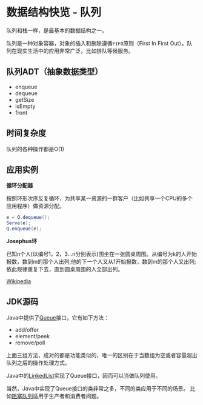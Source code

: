 # 数据结构快览 - 队列

队列和栈一样，是最基本的数据结构之一。

队列是一种对象容器，对象的插入和删除遵循`FIFO`原则（First In First Out）。队列在现实生活中的应用非常广泛，比如排队等候服务。

## 队列ADT（抽象数据类型）

- enqueue
- dequeue
- getSize
- isEmpty
- front

## 时间复杂度

队列的各种操作都是O(1)

## 应用实例

**循环分配器**

按照环形次序反复循环，为共享某一资源的一群客户（比如共享一个CPU的多个应用程序）做资源分配。

```java
e = Q.dequeue();
Serve(e);
Q.enqueue(e);
```

**Josephus环**

已知n个人(以编号1，2，3...n分别表示)围坐在一张圆桌周围。从编号为k的人开始报数，数到m的那个人出列;他的下一个人又从1开始报数，数到m的那个人又出列;依此规律重复下去，直到圆桌周围的人全部出列。

[Wikipedia](https://zh.wikipedia.org/wiki/%E7%BA%A6%E7%91%9F%E5%A4%AB%E6%96%AF%E9%97%AE%E9%A2%98)

## JDK源码

Java中提供了[Queue](http://www.docjar.com/docs/api/java/util/Queue.html)接口，它有如下方法：

- add/offer
- element/peek
- remove/poll

上面三组方法，成对的都是功能类似的，唯一的区别在于当数组为空或者容量超出队列之后的操作处理方式。

Java中的[LinkedList](http://www.docjar.com/docs/api/java/util/LinkedList.html)实现了Queue接口，因而可以当做队列使用。

当然，Java中实现了Queue接口的类非常之多，不同的类应用于不同的场景。
比如[阻塞队列](http://www.infoq.com/cn/articles/java-blocking-queue/)适用于生产者和消费者问题。
